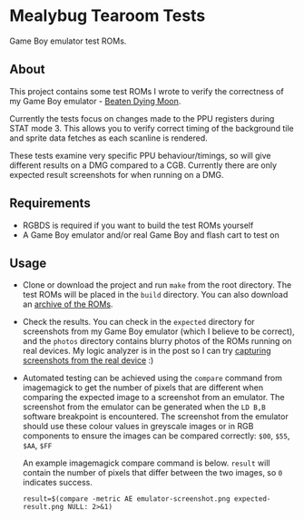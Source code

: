 # Mealybug Tearoom Tests

Game Boy emulator test ROMs.


## About

This project contains some test ROMs I wrote to verify the correctness of my Game Boy emulator - [Beaten Dying Moon](https://mattcurrie.com/bdm-demo/).

Currently the tests focus on changes made to the PPU registers during STAT mode 3. This allows you to verify correct timing of the background tile and sprite data fetches as each scanline is rendered.

These tests examine very specific PPU behaviour/timings, so will give different results on a DMG compared to a CGB. Currently there are only expected result screenshots for when running on a DMG.

## Requirements

- RGBDS is required if you want to build the test ROMs yourself
- A Game Boy emulator and/or real Game Boy and flash cart to test on


## Usage

- Clone or download the project and run ```make``` from the root directory. The test ROMs will be placed in the ```build``` directory.  You can also download an [archive of the ROMs](mealybug-tearoom-tests.zip).
- Check the results. You can check in the ```expected``` directory for screenshots from my Game Boy emulator (which I believe to be correct), and the ```photos``` directory contains blurry photos of the ROMs running on real devices. My logic analyzer is in the post so I can try [capturing screenshots from the real device](https://github.com/svendahlstrand/game-boy-lcd-sniffing) :)
- Automated testing can be achieved using the ```compare``` command from imagemagick to get the number of pixels that are different when comparing the expected image to a screenshot from an emulator.  The screenshot from the emulator can be generated when the ```LD B,B``` software breakpoint is encountered. The screenshot from the emulator should use these colour values in greyscale images or in RGB components to ensure the images can be compared correctly: ```$00```, ```$55```, ```$AA```, ```$FF``` 

  An example imagemagick compare command is below. ```result``` will contain the number of pixels that differ between the two images, so ```0``` indicates success.

   ```result=$(compare -metric AE emulator-screenshot.png expected-result.png NULL: 2>&1)```
